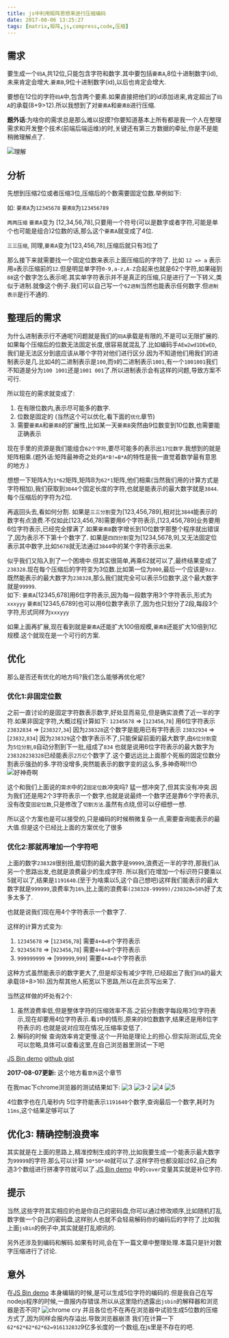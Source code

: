 ```yaml
---
title: js中利用矩阵思想来进行压缩编码
date: 2017-08-06 13:25:27
tags: [matrix,矩阵,js,compress,code,压缩]
---
```



## 需求

要生成一个`码A`,共12位,只能包含字符和数字.其中要包括`要素A`,8位十进制数字(id),未来肯定会增大.`要素B`,9位十进制数字(id),以后也肯定会增大.


要想在12位的字符`码A`中,包含两个要素.如果直接把他们的id添加进来,肯定超出了`码A`的承载(8+9>12).所以我想到了对`要素A`和`要素B`进行压缩.

**题外话**:为啥你的需求总是那么难以捉摸?你要知道基本上所有都是我一个人在整理需求和开发整个技术(前端后端运维)的时,关键还有第三方数据的牵扯,你是不是能稍微理解点了.

![理解](http://ou1djxzjh.bkt.clouddn.com/blog/image/9150e4e5gw1fatxdztsvqj206o06odge.jpg-s?jpg)

## 分析

<!--more-->

先想到压缩2位或者压缩3位,压缩后的个数需要固定位数.举例如下:

如: `要素A`为`12345678` `要素B`为`123456789`

`两两压缩`
`要素A`变为 [12,34,56,78],只要用一个符号(可以是数字或者字符,可能是单个也可能是组合)2位数的话,那么这个`要素A`就变成了4位.

`三三压缩`,
同理,`要素A`变为[123,456,78],压缩后就只有3位了

那么接下来就需要找一个固定位数来表示上面压缩后的字符了.
比如 `12 => a` 表示用`a`表示压缩前的`12`.但是明显单字符`0-9,a-z,A-Z`合起来也就是62个字符,如果碰到 `88`这个数字怎么表示呢.其实单字符表示并不是真正的压缩,只是进行了一下转义,类似于进制.就像这个例子.我们可以自己写一个`62进制`当然也能表示任何数字.但`进制表示`是行不通的.

## 整理后的需求

为什么进制表示行不通呢?问题就是我们的`码A`承载是有限的,不是可以无限扩展的.如果每个压缩后的位数无法固定长度,很容易就混乱了.比如编码手`AEw2wd1DEwED`,我们是无法区分到底应该从哪个字符对他们进行区分.因为不知道他们用我们的进制表示是几.比如4的二进制表示是`100`,而`9`的二进制表示`1001`,有一个`1001001`我们不知道是分为`100 1001`还是`1001 001`了.所以进制表示会有这样的问题,导致方案不可行.

所以现在的需求就变成了:

1. 在有限位数内,表示尽可能多的数字.
2. 位数是固定的 (当然这个可以优化,看下面的`优化`章节)
3. 需要`要素A`和`要素B`的扩展性,比如某一天`要素B`突然由9位数变到10位数,也需要能正确表示

现在手里的资源是我们能组合`62个字符`,要尽可能多的表示出`17位数字`.我想到的就是矩阵相乘.(题外话:矩阵最神奇之处的`A*B!=B*A`的特性是我一直觉着数学最有意思的地方.)

想想一下矩阵A为`1*62`矩阵,矩阵B为`62*1`矩阵,他们相乘(当然我们用的计算方式是字符相加),我们获取到`3844`个固定长度的字符,也就是能表示的最大数字就是`3844`.每个压缩后的字符为2位.

再返回头去,看如何分割.
如果是`三三分割`变为[123,456,789],相对比`3844`能表示的数字有点浪费.不仅如此[123,456,78]需要用6个字符表示,[123,456,789]业务要用6位字符表示,已经完全撑满了.如果`要素B`数字增长到10位数字那整个程序就出错误了,因为表示不下第十个数字了.
如果是`四四分割`变为[1234,5678,9],又无法固定位表示其中数字,比如`5678`就无法通过`3844`中的某个字符表示出来.


似乎我们又陷入到了一个困境中.但其实很简单,再乘62就可以了,最终结果变成了`238328`.现在每个压缩后的字符变为3位数.比如第一位为`000`,最后一个应该是`9zz`.
既然能表示的最大数字为`238328`,那么我们就完全可以表示5位数字,这个最大数字就是`99999`.   
如下:
`要素A`[12345,678]用6位字符表示,因为每一段数字用3个字符表示,形式为`xxxyyy`
`要素B`[12345,6789]也可以用6位数字表示了,因为也只划分了2段,每段3个字符,形式同样为`xxxyyy`

如果上面再扩展,现在看到就是`要素A`还能扩大100倍规模,`要素B`还能扩大10倍到1亿规模.这个就现在是一个可行的方案.

## 优化

那么是否还有优化的地方吗?我们怎么能够再优化呢?

### 优化1:非固定位数
之前一直讨论的是固定字符数表示数字,好处显而易见,但是确实浪费了近一半的字符.如果非固定字符,大概过程计算如下:
`12345678` => [`123456`,`78`] 用6位字符表示
`23832834` => [`238327`,`34`] 因为`238328`这个数字是能用已有字符表示
`23832934` => [`23832`,`834`] 因为`238329`这个数字表示不了,只能保留前面的最大数字,由`6位分割`变为`5位分割`,`8`自动分割到下一批,组成了`834`
也就是说用6位字符表示的最大数字为`238328238328`已经能表示`2万亿`个数字了.这个要远远比上面那个死板的固定位数分割表示强劲的多.字符没增多,突然能表示的数字变的这么多,多神奇啊!!!😯   
![好神奇啊](http://ou1djxzjh.bkt.clouddn.com/blog/image/shenqi.jpg-s)

这个和我们上面说的`需求`中的2`固定位数`冲突吗?
猛一想冲突了,但其实没有冲突.因为我们还是用2个3字符表示一个数字,也就是说最终一个数字还是靠6个字符表示,没有改变`固定位数`,只是修改了`切割方法`.虽然有点绕,但可以仔细想一想.

所以这个方案也是可以接受的,只是编码的时候稍微复杂一点,需要查询能表示的最大值.但是这个已经比上面的方案优化了很多

### 优化2:那就再增加一个字符吧

上面的数字`238328`很别扭,能切割的最大数字是`99999`,浪费近一半的字符,那我们从另一个思路出发,也就是浪费最少的生成字符.
所以我们在增加一个标识符只要乘以5就可以了,结果是`1191640`.(至于为啥乘以5,这个自己想吧)这样我们能表示的最大数字就是`999999`,浪费率为`16%`,比上面的浪费率`(238328-99999)/238328=58%`好了太多太多了.

也就是说我们现在用4个字符表示一个数字了.

这样的计算方式变为:

1. `12345678` => [`123456`,`78`] 需要`4+4=8`个字符表示
2. `92345678` => [`923456`,`78`] 需要`4+4=8`个字符表示
3. `999999999` => [`999999`,`999`] 需要`4+4=8`个字符表示

这种方式虽然能表示的数字更大了,但是却没有减少字符,已经超出了我们`码A`的最大承载(8+8>16).因为帮其他人拓宽以下思路,所以在此页写出来了.

当然这样做的坏处有2个:
1. 虽然浪费率低,但是整体字符的压缩效率不高.之前分割数字每段用3位字符表示,现在却要用4位字符表示.看`1`中的情形,原来的8位数数字,结果还是用8位字符表示的.也就是说对应现在情况,压缩率变低了.
2. 解码的时候 查询效率肯定更慢.这个一开始是理论上的担心.但实际测试后,完全可以忽略,具体可以查看这里,在自己浏览器里测试一下吧   

[JS Bin demo](http://output.jsbin.com/mogodol) 
[github gist](https://gist.github.com/StoneRen/2bfb0348f877ff06a1521681c51fe02f)

**2017-08-07更新:** 这个地方看`意外`这个章节

在我mac下chrome浏览器的测试结果如下:
![3](http://ou1djxzjh.bkt.clouddn.com/blog/image/WX20170804-155846.png-s?png)
![3-2](http://ou1djxzjh.bkt.clouddn.com/blog/image/WX20170804-155908.png-s?png)
![4](http://ou1djxzjh.bkt.clouddn.com/blog/image/WX20170804-155951.png-s?png)
![5](http://ou1djxzjh.bkt.clouddn.com/blog/image/WX20170804-160106.png-s?png)

4位数字也在几毫秒内
5位字符能表示`1191640`个数字,查询最后一个数字,耗时为`11ms`,这个结果足够可以了

## 优化3: 精确控制浪费率

其实就是在上面的思路上,精准控制生成的字符,比如我要生成一个能表示最大数字为`99999`的字符.那么可以计算 `50*50*40`就可以了.这样字符也都没超过62,自己构造3个数组进行拼凑字符就可以了.[JS Bin demo](http://output.jsbin.com/mogodol) 中的`cover`变量其实就是补位字符.

## 提示

当然,这些字符其实相应的也是你自己的密码盘,你可以通过修改顺序,比如随机打乱数字做一个自己的密码盘,这样别人也就不会轻易解码你的编码后的字符了.比如我上面`jsBin`的例子中,其实就是打乱顺讯的.

另外还涉及到编码和解码.如果有时间,会在下一篇文章中整理处理.本篇只是针对数字压缩进行了讨论.

## 意外

 在[JS Bin demo](http://output.jsbin.com/mogodol) 本身编辑的时候,是可以生成5位字符的编码的.但是我自己在写nodejs程序的时候,一直报内存错误.所以从这里隐约透露出`jsbin`的解释器和浏览器是否不同?
 ![chrome cry](http://ou1djxzjh.bkt.clouddn.com/blog/image/chrome-cry.png-s)
 并且各位也不在再在浏览器中试验生成5位数的压缩方式了,因为同样会报内存溢出.导致浏览器崩溃
 我们在计算一下 `62*62*62*62*62=916132832`9亿多长度的一个数组,在js里是不存在的吧.


